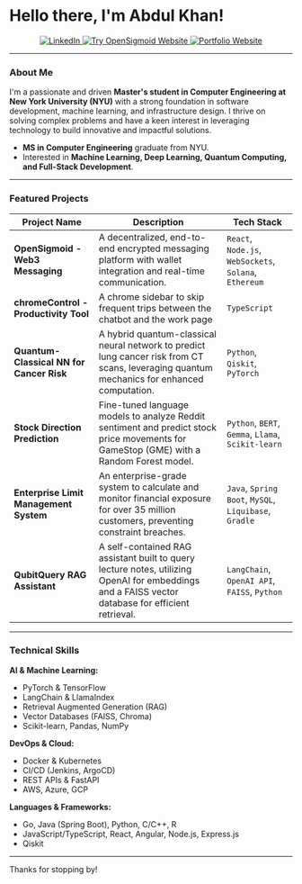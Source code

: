 # Hello there, I'm Abdul Khan!

<p align="center">
  <a href="https://www.linkedin.com/in/abdulsamadzkhan/">
    <img src="https://img.shields.io/badge/LinkedIn-blue?style=for-the-badge&logo=linkedin&logoColor=white" alt="LinkedIn">
  </a>
  <a href="https://opensigmoid.com/">
    <img src="https://img.shields.io/badge/Try_OpenSigmoid-DA70D6?style=for-the-badge&logo=rocket&logoColor=white" alt="Try OpenSigmoid Website">
  </a>
  <a href="https://abdulllkhan.github.io/">
    <img src="https://img.shields.io/badge/Portfolio-2ea44f?style=for-the-badge&logo=briefcase&logoColor=white" alt="Portfolio Website">
  </a>
</p>

---

### About Me

I'm a passionate and driven **Master's student in Computer Engineering at New York University (NYU)** with a strong foundation in software development, machine learning, and infrastructure design. I thrive on solving complex problems and have a keen interest in leveraging technology to build innovative and impactful solutions.

- **MS in Computer Engineering** graduate from NYU.
- Interested in **Machine Learning, Deep Learning, Quantum Computing, and Full-Stack Development**.

---

### Featured Projects

| Project Name                               | Description                                                                                                                                                             | Tech Stack                                                                    |
| ------------------------------------------ | ----------------------------------------------------------------------------------------------------------------------------------------------------------------------- | ----------------------------------------------------------------------------- |
| **OpenSigmoid - Web3 Messaging** | A decentralized, end-to-end encrypted messaging platform with wallet integration and real-time communication.                                                              | `React`, `Node.js`, `WebSockets`, `Solana`, `Ethereum`                        |
| **chromeControl - Productivity Tool** | A chrome sidebar to skip frequent trips between the chatbot and the work page                                                              | `TypeScript`                      |
| **Quantum-Classical NN for Cancer Risk** | A hybrid quantum-classical neural network to predict lung cancer risk from CT scans, leveraging quantum mechanics for enhanced computation.                                 | `Python`, `Qiskit`, `PyTorch`                                                 |
| **Stock Direction Prediction** | Fine-tuned language models to analyze Reddit sentiment and predict stock price movements for GameStop (GME) with a Random Forest model.                                     | `Python`, `BERT`, `Gemma`, `Llama`, `Scikit-learn`                              |
| **Enterprise Limit Management System** | An enterprise-grade system to calculate and monitor financial exposure for over 35 million customers, preventing constraint breaches.                                      | `Java`, `Spring Boot`, `MySQL`, `Liquibase`, `Gradle`                           |
| **QubitQuery RAG Assistant** | A self-contained RAG assistant built to query lecture notes, utilizing OpenAI for embeddings and a FAISS vector database for efficient retrieval.                          | `LangChain`, `OpenAI API`, `FAISS`, `Python`                                  |

---
<!--  
### 💼 Work Experience

- **Research Intern @ New York University** (Jan 2025 - May 2025)
  - Built and optimized a hybrid classical-quantum neural network for medical imaging analysis.

- **Software Development Intern @ Tiny Archives** (Sep 2024 - Dec 2024)
  - Developed and maintained scalable backend systems using Python, Django, and PostgreSQL.

- **Software Development Engineer @ Finflux** (Nov 2022 - Jul 2023)
  - Engineered the Enterprise Limit Management System and resolved critical bugs in the Loan Management System.

---
-->

### Technical Skills

**AI & Machine Learning:**
- PyTorch & TensorFlow
- LangChain & LlamaIndex
- Retrieval Augmented Generation (RAG)
- Vector Databases (FAISS, Chroma)
- Scikit-learn, Pandas, NumPy

**DevOps & Cloud:**
- Docker & Kubernetes
- CI/CD (Jenkins, ArgoCD)
- REST APIs & FastAPI
- AWS, Azure, GCP

**Languages & Frameworks:**
- Go, Java (Spring Boot), Python, C/C++, R
- JavaScript/TypeScript, React, Angular, Node.js, Express.js
- Qiskit

---

Thanks for stopping by!
